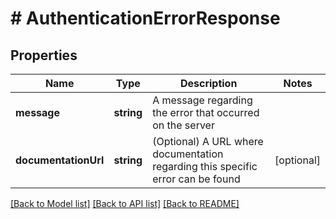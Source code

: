 # # AuthenticationErrorResponse

## Properties

Name | Type | Description | Notes
------------ | ------------- | ------------- | -------------
**message** | **string** | A message regarding the error that occurred on the server |
**documentationUrl** | **string** | (Optional) A URL where documentation regarding this specific error can be found | [optional]

[[Back to Model list]](../../README.md#models) [[Back to API list]](../../README.md#endpoints) [[Back to README]](../../README.md)
